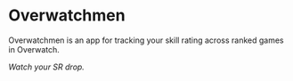 # Overwatchmen

Overwatchmen is an app for tracking your skill rating across ranked games in Overwatch.

*Watch your SR drop.*
